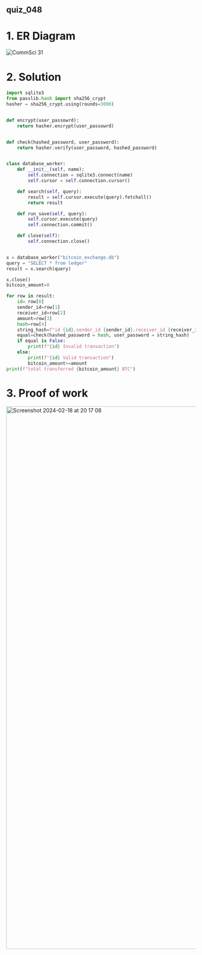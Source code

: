 ## quiz_048

# 1. ER Diagram

![CommSci 31](https://github.com/Rokyyz/Unit3/assets/134658259/b6d6f0d3-decd-435a-9ce6-d5344929e933)


# 2. Solution
```.py
import sqlite3
from passlib.hash import sha256_crypt
hasher = sha256_crypt.using(rounds=3000)


def encrypt(user_passowrd):
    return hasher.encrypt(user_passowrd)


def check(hashed_password, user_password):
    return hasher.verify(user_password, hashed_password)


class database_worker:
    def __init__(self, name):
        self.connection = sqlite3.connect(name)
        self.cursor = self.connection.cursor()

    def search(self, query):
        result = self.cursor.execute(query).fetchall()
        return result

    def run_save(self, query):
        self.cursor.execute(query)
        self.connection.commit()

    def close(self):
        self.connection.close()


x = database_worker("bitcoin_exchange.db")
query = "SELECT * from ledger"
result = x.search(query)

x.close()
bitcoin_amount=0

for row in result:
    id= row[0]
    sender_id=row[1]
    receiver_id=row[2]
    amount=row[3]
    hash=row[4]
    string_hash=f"id {id},sender_id {sender_id},receiver_id {receiver_id},amount {amount}"
    equal=check(hashed_password = hash, user_password = string_hash)
    if equal is False:
        print(f"{id} Invalid transaction")
    else:
        print(f"{id} Valid transaction")
        bitcoin_amount+=amount
print(f"total transferred {bitcoin_amount} BTC")
```

# 3. Proof of work

<img width="1440" alt="Screenshot 2024-02-18 at 20 17 08" src="https://github.com/Rokyyz/Unit3/assets/134658259/5471ce41-d5e4-42cb-a1d0-750cd1ca2c88">

